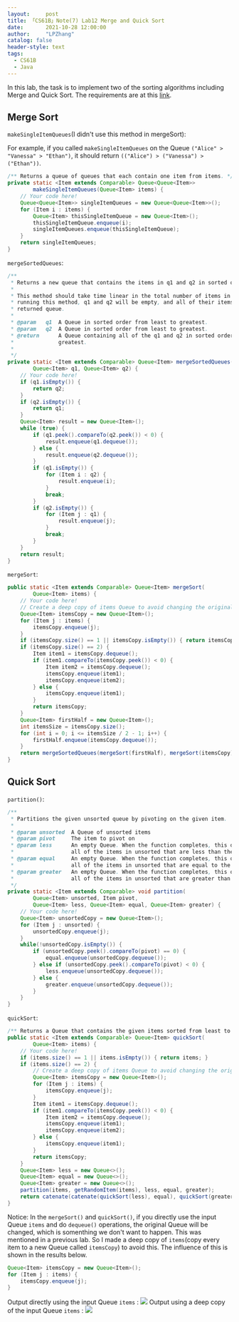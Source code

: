 ```yaml
---
layout:     post
title: 「CS61B」Note(7) Lab12 Merge and Quick Sort
date:       2021-10-28 12:00:00
author:     "LPZhang"
catalog: false
header-style: text
tags: 
  - CS61B
  - Java
---
```


In this lab, the task is to implement two of the sorting algorithms including Merge and Quick Sort. The requirements are at this [link](https://sp18.datastructur.es/materials/lab/lab12/lab12).
## Merge Sort
`makeSingleItemQueues`(I didn't use this method in mergeSort):

For example, if you called `makeSingleItemQueues` on the Queue `("Alice" > "Vanessa" > "Ethan")`, it should return `(("Alice") > ("Vanessa") > ("Ethan"))`.
```java
/** Returns a queue of queues that each contain one item from items. */
private static <Item extends Comparable> Queue<Queue<Item>>
        makeSingleItemQueues(Queue<Item> items) {
    // Your code here!
    Queue<Queue<Item>> singleItemQueues = new Queue<Queue<Item>>();
    for (Item i : items) {
        Queue<Item> thisSingleItemQueue = new Queue<Item>();
        thisSingleItemQueue.enqueue(i);
        singleItemQueues.enqueue(thisSingleItemQueue);
    }
    return singleItemQueues;
}
```
`mergeSortedQueues`:
```java
/**
 * Returns a new queue that contains the items in q1 and q2 in sorted order.
 *
 * This method should take time linear in the total number of items in q1 and q2.  After
 * running this method, q1 and q2 will be empty, and all of their items will be in the
 * returned queue.
 *
 * @param   q1  A Queue in sorted order from least to greatest.
 * @param   q2  A Queue in sorted order from least to greatest.
 * @return      A Queue containing all of the q1 and q2 in sorted order, from least to
 *              greatest.
 *
 */
private static <Item extends Comparable> Queue<Item> mergeSortedQueues(
        Queue<Item> q1, Queue<Item> q2) {
    // Your code here!
    if (q1.isEmpty()) {
        return q2;
    }
    if (q2.isEmpty()) {
        return q1;
    }
    Queue<Item> result = new Queue<Item>();
    while (true) {
        if (q1.peek().compareTo(q2.peek()) < 0) {
            result.enqueue(q1.dequeue());
        } else {
            result.enqueue(q2.dequeue());
        }
        if (q1.isEmpty()) {
            for (Item i : q2) {
                result.enqueue(i);
            }
            break;
        }
        if (q2.isEmpty()) {
            for (Item j : q1) {
                result.enqueue(j);
            }
            break;
        }
    }
    return result;
}
```
`mergeSort`:
```java
public static <Item extends Comparable> Queue<Item> mergeSort(
        Queue<Item> items) {
    // Your code here!
    // Create a deep copy of items Queue to avoid changing the original one
    Queue<Item> itemsCopy = new Queue<Item>();
    for (Item j : items) {
        itemsCopy.enqueue(j);
    }
    if (itemsCopy.size() == 1 || itemsCopy.isEmpty()) { return itemsCopy; }
    if (itemsCopy.size() == 2) {
        Item item1 = itemsCopy.dequeue();
        if (item1.compareTo(itemsCopy.peek()) < 0) {
            Item item2 = itemsCopy.dequeue();
            itemsCopy.enqueue(item1);
            itemsCopy.enqueue(item2);
        } else {
            itemsCopy.enqueue(item1);
        }
        return itemsCopy;
    }
    Queue<Item> firstHalf = new Queue<Item>();
    int itemsSize = itemsCopy.size();
    for (int i = 0; i <= itemsSize / 2 - 1; i++) {
        firstHalf.enqueue(itemsCopy.dequeue());
    }
    return mergeSortedQueues(mergeSort(firstHalf), mergeSort(itemsCopy));
}
```
## Quick Sort
`partition()`:
```java
/**
 * Partitions the given unsorted queue by pivoting on the given item.
 *
 * @param unsorted  A Queue of unsorted items
 * @param pivot     The item to pivot on
 * @param less      An empty Queue. When the function completes, this queue will contain
 *                  all of the items in unsorted that are less than the given pivot.
 * @param equal     An empty Queue. When the function completes, this queue will contain
 *                  all of the items in unsorted that are equal to the given pivot.
 * @param greater   An empty Queue. When the function completes, this queue will contain
 *                  all of the items in unsorted that are greater than the given pivot.
 */
private static <Item extends Comparable> void partition(
        Queue<Item> unsorted, Item pivot,
        Queue<Item> less, Queue<Item> equal, Queue<Item> greater) {
    // Your code here!
    Queue<Item> unsortedCopy = new Queue<Item>();
    for (Item j : unsorted) {
        unsortedCopy.enqueue(j);
    }
    while(!unsortedCopy.isEmpty()) {
        if (unsortedCopy.peek().compareTo(pivot) == 0) {
            equal.enqueue(unsortedCopy.dequeue());
        } else if (unsortedCopy.peek().compareTo(pivot) < 0) {
            less.enqueue(unsortedCopy.dequeue());
        } else {
            greater.enqueue(unsortedCopy.dequeue());
        }
    }
}
```
`quickSort`:
```java
/** Returns a Queue that contains the given items sorted from least to greatest. */
public static <Item extends Comparable> Queue<Item> quickSort(
        Queue<Item> items) {
    // Your code here!
    if (items.size() == 1 || items.isEmpty()) { return items; }
    if (items.size() == 2) {
        // Create a deep copy of items Queue to avoid changing the original one
        Queue<Item> itemsCopy = new Queue<Item>();
        for (Item j : items) {
            itemsCopy.enqueue(j);
        }
        Item item1 = itemsCopy.dequeue();
        if (item1.compareTo(itemsCopy.peek()) < 0) {
            Item item2 = itemsCopy.dequeue();
            itemsCopy.enqueue(item1);
            itemsCopy.enqueue(item2);
        } else {
            itemsCopy.enqueue(item1);
        }
        return itemsCopy;
    }
    Queue<Item> less = new Queue<>();
    Queue<Item> equal = new Queue<>();
    Queue<Item> greater = new Queue<>();
    partition(items, getRandomItem(items), less, equal, greater);
    return catenate(catenate(quickSort(less), equal), quickSort(greater));
}
```
Notice: In the `mergeSort()` and `quickSort()`, if you directly use the input Queue `items` and do `dequeue()` operations, the original Queue will be changed, which is somenthing we don't want to happen. This was mentioned in a previous lab. So I made a deep copy of `items`(copy every item to a new Queue called `itemsCopy`) to avoid this. The influence of this is shown in the results below.
```java
Queue<Item> itemsCopy = new Queue<Item>();
for (Item j : items) {
    itemsCopy.enqueue(j);
}
```

Output directly using the input Queue `items` :
<img src="/img/in-post/2021-10-28-CS61B-LAB12/1.jpg" />
Output using a deep copy of the input Queue `items` :
<img src="/img/in-post/2021-10-28-CS61B-LAB12/2.jpg" />
